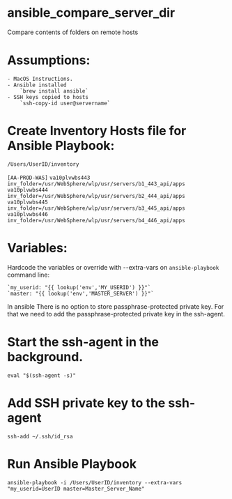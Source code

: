# ansible_compare_server_dir
Compare contents of folders on remote hosts

# Assumptions:
    - MacOS Instructions.
    - Ansible installed
        `brew install ansible`
    - SSH keys copied to hosts 
        `ssh-copy-id user@servername`

# Create Inventory Hosts file for Ansible Playbook:
`/Users/UserID/inventory`

`[AA-PROD-WAS]`
`va10plvwbs443 inv_folder=/usr/WebSphere/wlp/usr/servers/b1_443_api/apps`
`va10plvwbs444 inv_folder=/usr/WebSphere/wlp/usr/servers/b2_444_api/apps`
`va10plvwbs445 inv_folder=/usr/WebSphere/wlp/usr/servers/b3_445_api/apps`
`va10plvwbs446 inv_folder=/usr/WebSphere/wlp/usr/servers/b4_446_api/apps`


# Variables:
Hardcode the variables or override with --extra-vars on `ansible-playbook` command line:

    `my_userid: "{{ lookup('env','MY_USERID') }}"`
    `master: "{{ lookup('env','MASTER_SERVER') }}"`

In ansible There is no option to store passphrase-protected private key. For that we need to add the passphrase-protected private key in the ssh-agent. 

# Start the ssh-agent in the background.
`eval "$(ssh-agent -s)"`

# Add SSH private key to the ssh-agent
`ssh-add ~/.ssh/id_rsa`

# Run Ansible Playbook
`ansible-playbook -i /Users/UserID/inventory --extra-vars "my_userid=UserID master=Master_Server_Name"`

        
